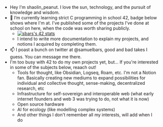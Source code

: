 - Hey I'm shaolin_peanut. I love the sun, technology, and the pursuit of knowledge and wisdom.
- 🌱 I’m currently learning strict C programming in school 42, badge below shows where I'm at. I've published some of the projects I've done at school on here, when the code was worth sharing publicly.
  - [![sbars's 42 stats](https://badge42.vercel.app/api/v2/cl1yzv2a0004009ktxup1wxxg/stats?cursusId=21&coalitionId=193)](https://github.com/JaeSeoKim/badge42)
  - I intend to write more documentation to explain my projects, and notions I acquired by completing them.
- 📫 I poast a bunch on twitter at @samuelbars, good and bad takes I guess. You can message me there.
- I'm too busy with 42 to do my own projects yet, but... If you're interested in some of the subjects below, reaach out!
  - Tools for thought, like Obsidian, Logseq, Roam, etc. I'm not a Notion fan. Basically creating new mediums to expand possibilities for individual and collective thought, sense-making, decentralized research, etc
  - Infrastructure for self-sovereign and interoperable web (what early internet founders and web 3 was trying to do, not what it is now)
  - Open source hardware
  - AI for ecology (like modelling complex systems)
  - And other things I don't remember all my interests, will add when I do
